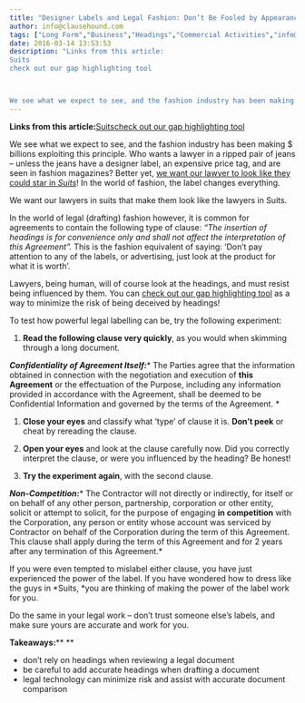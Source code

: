 ```yaml
---
title: "Designer Labels and Legal Fashion: Don’t Be Fooled by Appearances"
author: info@clausehound.com
tags: ["Long Form","Business","Headings","Commercial Activities","info@clausehound.com"]
date: 2016-03-14 13:53:53
description: "Links from this article:
Suits
check out our gap highlighting tool



We see what we expect to see, and the fashion industry has been making $ bill..."
---
```


 

**Links from this article:**[Suits](http://lawandstyle.ca/style/the-suits-on-suits/)[check out our gap highlighting tool](http://clausehound.com)

We see what we expect to see, and the fashion industry has been making $ billions exploiting this principle. Who wants a lawyer in a ripped pair of jeans – unless the jeans have a designer label, an expensive price tag, and are seen in fashion magazines? Better yet, [we want our lawyer to look like they could star in *Suits*](http://lawandstyle.ca/style/the-suits-on-suits/)! In the world of fashion, the label changes everything.

We want our lawyers in suits that make them look like the lawyers in Suits.

In the world of legal (drafting) fashion however, it is common for agreements to contain the following type of clause: *“The insertion of headings is for convenience only and shall not affect the interpretation of this Agreement”.* This is the fashion equivalent of saying: ‘Don’t pay attention to any of the labels, or advertising, just look at the product for what it is worth’.

Lawyers, being human, will of course look at the headings, and must resist being influenced by them. You can [check out our gap highlighting tool](http://clausehound.com) as a way to minimize the risk of being deceived by headings!

To test how powerful legal labelling can be, try the following experiment:

1. **Read the following clause very quickly**, as you would when skimming through a long document.

***Confidentiality of Agreement Itself:****  The Parties agree that the information obtained in connection with the negotiation and execution of **this Agreement** or the effectuation of the Purpose, including any information provided in accordance with the Agreement, shall be deemed to be Confidential Information and governed by the terms of the Agreement. *
1. **Close your eyes** and classify what ‘type’ of clause it is. **Don’t peek** or cheat by rereading the clause.

1. **Open your eyes** and look at the clause carefully now. Did you correctly interpret the clause, or were you influenced by the heading? Be honest!

1. **Try the experiment again**, with the second clause.

***Non-Competition:**** The Contractor will not directly or indirectly, for itself or on behalf of any other person, partnership, corporation or other entity, solicit or attempt to solicit, for the purpose of engaging **in competition** with the Corporation, any person or entity whose account was serviced by Contractor on behalf of the Corporation during the term of this Agreement. This clause shall apply during the term of this Agreement and for 2 years after any termination of this Agreement.*

If you were even tempted to mislabel either clause, you have just experienced the power of the label. If you have wondered how to dress like the guys in *Suits, *you are thinking of making the power of the label work for you.

Do the same in your legal work – don’t trust someone else’s labels, and make sure yours are accurate and work for you.

**Takeaways:**** **
- don’t rely on headings when reviewing a legal document
- be careful to add accurate headings when drafting a document
- legal technology can minimize risk and assist with accurate document comparison